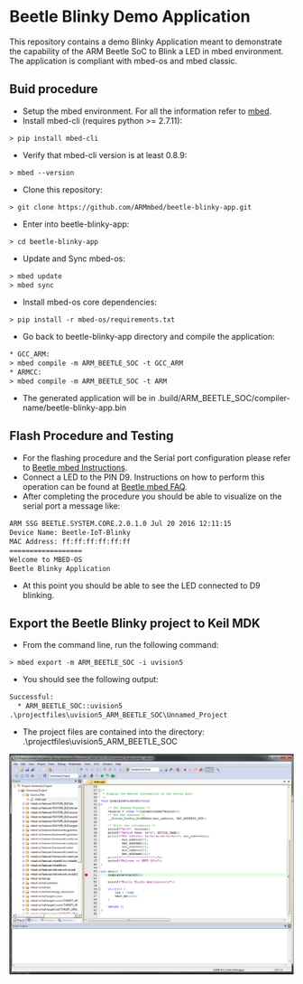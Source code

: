Beetle Blinky Demo Application
==============================

This repository contains a demo Blinky Application meant to demonstrate the capability of the ARM Beetle SoC to Blink a LED in mbed environment.
The application is compliant with mbed-os and mbed classic.

Buid procedure
--------------

* Setup the mbed environment. For all the information refer to [mbed](https://developer.mbed.org/).
* Install mbed-cli (requires python >= 2.7.11):
```
> pip install mbed-cli
```
* Verify that mbed-cli version is at least 0.8.9:
```
> mbed --version
```
* Clone this repository:
```
> git clone https://github.com/ARMmbed/beetle-blinky-app.git
```
* Enter into beetle-blinky-app:
```
> cd beetle-blinky-app
```
* Update and Sync mbed-os:
```
> mbed update
> mbed sync
```
* Install mbed-os core dependencies:
```
> pip install -r mbed-os/requirements.txt
```
* Go back to beetle-blinky-app directory and compile the application:
```
* GCC_ARM:
> mbed compile -m ARM_BEETLE_SOC -t GCC_ARM
* ARMCC:
> mbed compile -m ARM_BEETLE_SOC -t ARM
```
* The generated application will be in .build/ARM_BEETLE_SOC/compiler-name/beetle-blinky-app.bin

Flash Procedure and Testing
---------------------------

* For the flashing procedure and the Serial port configuration please refer to [Beetle mbed Instructions](https://community.arm.com/docs/DOC-11614).
* Connect a LED to the PIN D9. Instructions on how to perform this operation can be found at [Beetle mbed FAQ](https://community.arm.com/docs/DOC-11713).
* After completing the procedure you should be able to visualize on the serial port a message like:
```
ARM SSG BEETLE.SYSTEM.CORE.2.0.1.0 Jul 20 2016 12:11:15
Device Name: Beetle-IoT-Blinky
MAC Address: ff:ff:ff:ff:ff:ff
==================
Welcome to MBED-OS
Beetle Blinky Application
```
* At this point you should be able to see the LED connected to D9 blinking.

Export the Beetle Blinky project to Keil MDK
--------------------------------------------

* From the command line, run the following command:
```
> mbed export -m ARM_BEETLE_SOC -i uvision5
```

* You should see the following output:
```
Successful:
  * ARM_BEETLE_SOC::uvision5    .\projectfiles\uvision5_ARM_BEETLE_SOC\Unnamed_Project
```

* The project files are contained into the directory: .\projectfiles\uvision5_ARM_BEETLE_SOC

![Image of Beetle Project on uVision5](img/uvision5_beetle_blinky_app.png)

